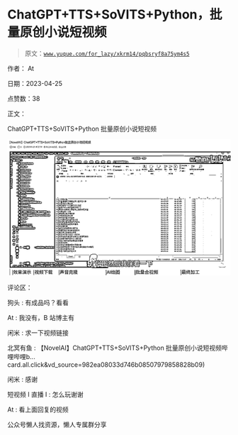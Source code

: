 # ChatGPT+TTS+SoVITS+Python，批量原创小说短视频

> 原文：[`www.yuque.com/for_lazy/xkrm14/pqbsryf8a75ym4s5`](https://www.yuque.com/for_lazy/xkrm14/pqbsryf8a75ym4s5)



作者： At



日期：2023-04-25



点赞数：38

<ne-hole id="ud7a4f7f3" data-lake-id="ud7a4f7f3">

正文：



ChatGPT+TTS+SoVITS+Python 批量原创小说短视频



![](img/b13188110a256094d884bb36873b11f6.png)

<ne-hole id="u4ffa465f" data-lake-id="u4ffa465f">

评论区：



狗头 : 有成品吗？看看



At : 我没有，B 站博主有



闲米 : 求一下视频链接



北冥有鱼 : 【NovelAI】ChatGPT+TTS+SoVITS+Python 批量原创小说短视频哔哩哔哩b... card.all.click&vd_source=982ea08033d746b08507979858828b09)



闲米 : 感谢



短视频 I 直播 I : 怎么玩谢谢



At : 看上面回复的视频

<ne-hole id="u3245875e" data-lake-id="u3245875e">

公众号懒人找资源，懒人专属群分享

</ne-hole></ne-hole></ne-hole>